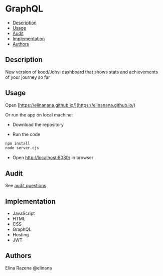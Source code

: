 # GraphQL

- [Description](#description)
- [Usage](#usage)
- [Audit](#audit)
- [Implementation](#implementation)
- [Authors](#authors)

<a href="description"></a>
## Description

New version of kood/Johvi dashboard that shows stats and achievements of your journey so far


<a href="usage"></a>
## Usage

Open [https://elinanana.github.io/](https://elinanana.github.io/)
  
Or run the app on local machine:

- Download the repository

- Run the code
```bash 
npm install
node server.cjs
```

- Open [http://localhost:8080/](http://localhost:8080/) in browser

<a href="audit"></a>
## Audit

See [audit questions](https://github.com/01-edu/public/tree/master/subjects/graphql/audit)

<a href="implementation"></a>
## Implementation

- JavaScript
- HTML
- CSS
- GraphQL
- Hosting
- JWT


<a href="authors"></a>
## Authors

Elina Razena @elinana
